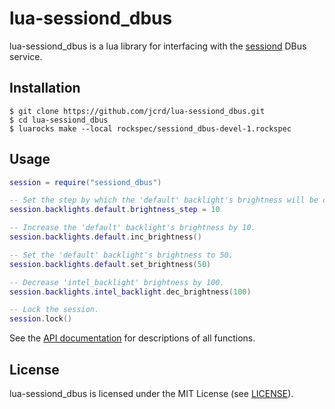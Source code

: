 # lua-sessiond_dbus

lua-sessiond_dbus is a lua library for interfacing with the
[sessiond](https://github.com/jcrd/sessiond) DBus service.

## Installation

```
$ git clone https://github.com/jcrd/lua-sessiond_dbus.git
$ cd lua-sessiond_dbus
$ luarocks make --local rockspec/sessiond_dbus-devel-1.rockspec
```

## Usage

```lua
session = require("sessiond_dbus")

-- Set the step by which the 'default' backlight's brightness will be changed.
session.backlights.default.brightness_step = 10

-- Increase the 'default' backlight's brightness by 10.
session.backlights.default.inc_brightness()

-- Set the 'default' backlight's brightness to 50.
session.backlights.default.set_brightness(50)

-- Decrease 'intel_backlight' brightness by 100.
session.backlights.intel_backlight.dec_brightness(100)

-- Lock the session.
session.lock()
```

See the [API documentation](https://jcrd.github.io/lua-sessiond_dbus/) for
descriptions of all functions.

## License

lua-sessiond_dbus is licensed under the MIT License (see [LICENSE](LICENSE)).

